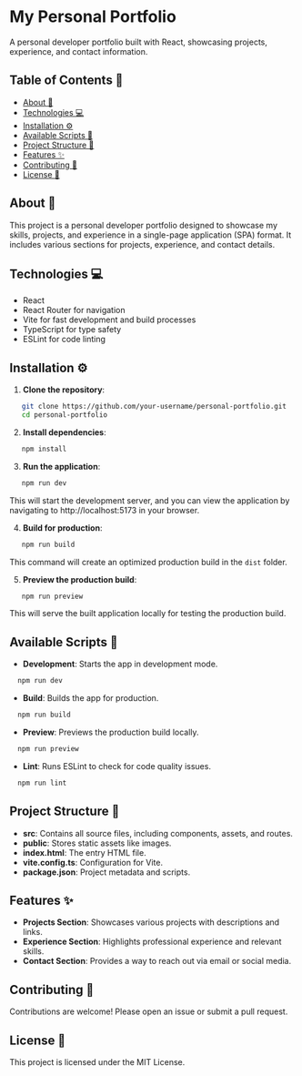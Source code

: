 # My Personal Portfolio

A personal developer portfolio built with React, showcasing projects, experience, and contact information.

## Table of Contents 📑

- [About 📖](#about)
- [Technologies 💻](#technologies)
- [Installation ⚙️](#installation)
- [Available Scripts 📜](#available-scripts)
- [Project Structure 📁](#project-structure)
- [Features ✨](#features)
- [Contributing 🤝](#contributing)
- [License 📜](#license)

## About 📖

This project is a personal developer portfolio designed to showcase my skills, projects, and experience in a single-page application (SPA) format. It includes various sections for projects, experience, and contact details.

## Technologies 💻

- React
- React Router for navigation
- Vite for fast development and build processes
- TypeScript for type safety
- ESLint for code linting

## Installation ⚙️

1. **Clone the repository**:

```bash
   git clone https://github.com/your-username/personal-portfolio.git
   cd personal-portfolio
```

2. **Install dependencies**:

```bash
   npm install
```

3. **Run the application**:

```bash
   npm run dev
```

   This will start the development server, and you can view the application by navigating to http://localhost:5173 in your browser.

4. **Build for production**:

```bash
   npm run build
```

   This command will create an optimized production build in the `dist` folder.

5. **Preview the production build**:

```bash
   npm run preview
```

   This will serve the built application locally for testing the production build.

## Available Scripts 📜

- **Development**: Starts the app in development mode.

```bash
  npm run dev
```

- **Build**: Builds the app for production.

```bash
  npm run build
```

- **Preview**: Previews the production build locally.

```bash
  npm run preview
```

- **Lint**: Runs ESLint to check for code quality issues.

```bash
  npm run lint
```

## Project Structure 📁

- **src**: Contains all source files, including components, assets, and routes.
- **public**: Stores static assets like images.
- **index.html**: The entry HTML file.
- **vite.config.ts**: Configuration for Vite.
- **package.json**: Project metadata and scripts.

## Features ✨

- **Projects Section**: Showcases various projects with descriptions and links.
- **Experience Section**: Highlights professional experience and relevant skills.
- **Contact Section**: Provides a way to reach out via email or social media.

## Contributing 🤝

Contributions are welcome! Please open an issue or submit a pull request.

## License 📜

This project is licensed under the MIT License.
